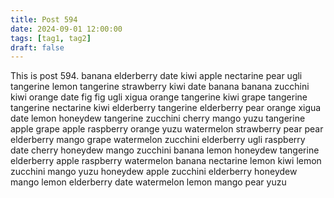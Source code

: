 ```yaml
---
title: Post 594
date: 2024-09-01 12:00:00
tags: [tag1, tag2]
draft: false
---
```

This is post 594.
banana
elderberry
date
kiwi
apple
nectarine
pear
ugli
tangerine
lemon
tangerine
strawberry
kiwi
date
banana
banana
zucchini
kiwi
orange
date
fig
fig
ugli
xigua
orange
tangerine
kiwi
grape
tangerine
tangerine
nectarine
kiwi
elderberry
tangerine
elderberry
pear
orange
xigua
date
lemon
honeydew
tangerine
zucchini
cherry
mango
yuzu
tangerine
apple
grape
apple
raspberry
orange
yuzu
watermelon
strawberry
pear
pear
elderberry
mango
grape
watermelon
zucchini
elderberry
ugli
raspberry
date
cherry
honeydew
mango
zucchini
banana
lemon
honeydew
tangerine
elderberry
apple
raspberry
watermelon
banana
nectarine
lemon
kiwi
lemon
zucchini
mango
yuzu
honeydew
apple
zucchini
elderberry
honeydew
mango
lemon
elderberry
date
watermelon
lemon
mango
pear
yuzu
